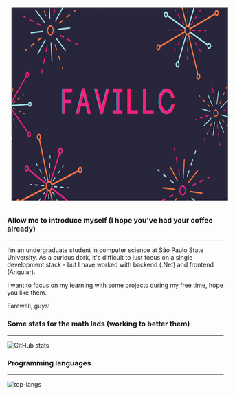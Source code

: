 <img style="margin:10px;" src="https://github.com/favillc/favillc/blob/main/header%20github.gif" alt="banner that says favillc - Geovanna Favilla" height="450" width="100%">

### Allow me to introduce myself (I hope you've had your coffee already)

---

I’m an undergraduate student in computer science at São Paulo State University. As a curious dork, it's difficult to just focus on a single development stack - but I have worked with backend (.Net) and frontend (Angular).

I want to focus on my learning with some projects during my free time, hope you like them.

Farewell, guys!


### Some stats for the math lads (working to better them)

---

![GitHub stats](https://github-readme-stats.vercel.app/api?username=favillc&show_icons=true&theme=synthwave)

### Programming languages

---

![top-langs](https://github-readme-stats.vercel.app/api/top-langs?username=favillc&show_icons=true&theme=synthwave)



<!--
**favillc/favillc** is a ✨ _special_ ✨ repository because its `README.md` (this file) appears on your GitHub profile.

Here are some ideas to get you started:

- 🔭 I’m currently working on ...
- 🌱 I’m currently learning ...
- 👯 I’m looking to collaborate on ...
- 🤔 I’m looking for help with ...
- 💬 Ask me about ...
- 📫 How to reach me: ...
- 😄 Pronouns: ...
- ⚡ Fun fact: ...
-->
